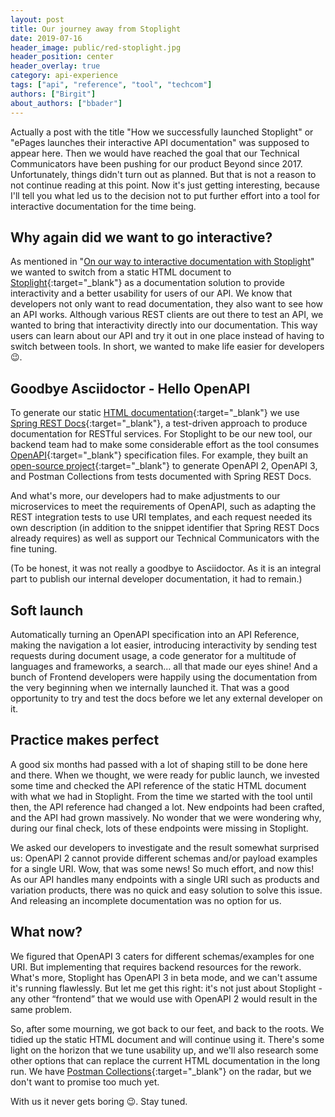 ```yaml
---
layout: post
title: Our journey away from Stoplight
date: 2019-07-16
header_image: public/red-stoplight.jpg
header_position: center
header_overlay: true
category: api-experience
tags: ["api", "reference", "tool", "techcom"]
authors: ["Birgit"]
about_authors: ["bbader"]
---
```


Actually a post with the title "How we successfully launched Stoplight" or "ePages launches their interactive API documentation" was supposed to appear here.
Then we would have reached the goal that our Technical Communicators have been pushing for our product Beyond since 2017.
Unfortunately, things didn't turn out as planned.
But that is not a reason to not continue reading at this point.
Now it's just getting interesting, because I'll tell you what led us to the decision not to put further effort into a tool for interactive documentation for the time being.

## Why again did we want to go interactive?

As mentioned in "[On our way to interactive documentation with Stoplight](/blog/api-experience/on-our-way-to-interactive-documentation-with-stoplight/)" we wanted to switch from a static HTML document to [Stoplight](https://stoplight.io/){:target="_blank"} as a documentation solution to provide interactivity and a better usability for users of our API.
We know that developers not only want to read documentation, they also want to see how an API works.
Although various REST clients are out there to test an API, we wanted to bring that interactivity directly into our documentation.
This way users can learn about our API and try it out in one place instead of having to switch between tools.
In short, we wanted to make life easier for developers 😉.

## Goodbye Asciidoctor - Hello OpenAPI

To generate our static [HTML documentation](http://docs.beyondshop.cloud/){:target="_blank"} we use [Spring REST Docs](https://spring.io/projects/spring-restdocs){:target="_blank"}, a test-driven approach to produce documentation for RESTful services.
For Stoplight to be our new tool, our backend team had to make some considerable effort as the tool consumes [OpenAPI](https://swagger.io/docs/specification/about/){:target="_blank"} specification files.
For example, they built an [open-source project](https://github.com/ePages-de/restdocs-api-spec){:target="_blank"} to generate OpenAPI 2, OpenAPI 3, and Postman Collections from tests documented with Spring REST Docs.

And what's more, our developers had to make adjustments to our microservices to meet the requirements of OpenAPI, such as adapting the REST integration tests to use URI templates, and each request needed its own description (in addition to the snippet identifier that Spring REST Docs already requires) as well as support our Technical Communicators with the fine tuning.

(To be honest, it was not really a goodbye to Asciidoctor.
As it is an integral part to publish our internal developer documentation, it had to remain.)

## Soft launch

Automatically turning an OpenAPI specification into an API Reference, making the navigation a lot easier, introducing interactivity by sending test requests during document usage, a code generator for a multitude of languages and frameworks, a search... all that made our eyes shine!
And a bunch of Frontend developers were happily using the documentation from the very beginning when we internally launched it.
That was a good opportunity to try and test the docs before we let any external developer on it. 

## Practice makes perfect

A good six months had passed with a lot of shaping still to be done here and there.
When we thought, we were ready for public launch, we invested some time and checked the API reference of the static HTML document with what we had in Stoplight.
From the time we started with the tool until then, the API reference had changed a lot.
New endpoints had been crafted, and the API had grown massively.
No wonder that we were wondering why, during our final check, lots of these endpoints were missing in Stoplight.

We asked our developers to investigate and the result somewhat surprised us:
OpenAPI 2 cannot provide different schemas and/or payload examples for a single URI.
Wow, that was some news!
So much effort, and now this!
As our API handles many endpoints with a single URI such as products and variation products, there was no quick and easy solution to solve this issue.
And releasing an incomplete documentation was no option for us.

## What now?

We figured that OpenAPI 3 caters for different schemas/examples for one URI.
But implementing that requires backend resources for the rework.
What's more, Stoplight has OpenAPI 3 in beta mode, and we can't assume it's running flawlessly.
But let me get this right: it's not just about Stoplight - any other “frontend” that we would use with OpenAPI 2 would result in the same problem.

So, after some mourning, we got back to our feet, and back to the roots.
We tidied up the static HTML document and will continue using it.
There's some light on the horizon that we tune usability up, and we'll also research some other options that can replace the current HTML documentation in the long run.
We have [Postman Collections](https://www.getpostman.com/api-documentation-generator){:target="_blank"} on the radar, but we don't want to promise too much yet.

With us it never gets boring 😉.
Stay tuned.